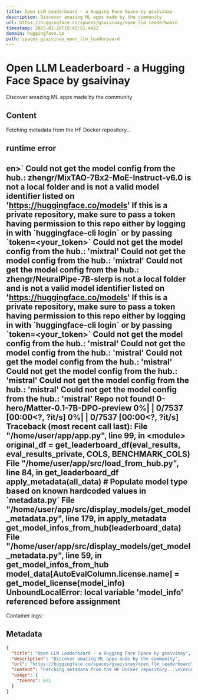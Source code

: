 ```yaml
---
title: Open LLM Leaderboard - a Hugging Face Space by gsaivinay
description: Discover amazing ML apps made by the community
url: https://huggingface.co/spaces/gsaivinay/open_llm_leaderboard
timestamp: 2025-01-20T15:43:51.445Z
domain: huggingface.co
path: spaces_gsaivinay_open_llm_leaderboard
---
```


# Open LLM Leaderboard - a Hugging Face Space by gsaivinay


Discover amazing ML apps made by the community


## Content

Fetching metadata from the HF Docker repository...

runtime error
-------------

en\>\` Could not get the model config from the hub.: zhengr/MixTAO-7Bx2-MoE-Instruct-v6.0 is not a local folder and is not a valid model identifier listed on 'https://huggingface.co/models' If this is a private repository, make sure to pass a token having permission to this repo either by logging in with \`huggingface-cli login\` or by passing \`token=<your\_token\>\` Could not get the model config from the hub.: 'mixtral' Could not get the model config from the hub.: 'mixtral' Could not get the model config from the hub.: zhengr/NeuralPipe-7B-slerp is not a local folder and is not a valid model identifier listed on 'https://huggingface.co/models' If this is a private repository, make sure to pass a token having permission to this repo either by logging in with \`huggingface-cli login\` or by passing \`token=<your\_token\>\` Could not get the model config from the hub.: 'mistral' Could not get the model config from the hub.: 'mistral' Could not get the model config from the hub.: 'mistral' Could not get the model config from the hub.: 'mistral' Could not get the model config from the hub.: 'mistral' Could not get the model config from the hub.: 'mistral' Repo not found! 0-hero/Matter-0.1-7B-DPO-preview 0%| | 0/7537 \[00:00<?, ?it/s\] 0%| | 0/7537 \[00:00<?, ?it/s\] Traceback (most recent call last): File "/home/user/app/app.py", line 99, in <module\> original\_df = get\_leaderboard\_df(eval\_results, eval\_results\_private, COLS, BENCHMARK\_COLS) File "/home/user/app/src/load\_from\_hub.py", line 84, in get\_leaderboard\_df apply\_metadata(all\_data) # Populate model type based on known hardcoded values in \`metadata.py\` File "/home/user/app/src/display\_models/get\_model\_metadata.py", line 179, in apply\_metadata get\_model\_infos\_from\_hub(leaderboard\_data) File "/home/user/app/src/display\_models/get\_model\_metadata.py", line 59, in get\_model\_infos\_from\_hub model\_data\[AutoEvalColumn.license.name\] = get\_model\_license(model\_info) UnboundLocalError: local variable 'model\_info' referenced before assignment
----------------------------------------------------------------------------------------------------------------------------------------------------------------------------------------------------------------------------------------------------------------------------------------------------------------------------------------------------------------------------------------------------------------------------------------------------------------------------------------------------------------------------------------------------------------------------------------------------------------------------------------------------------------------------------------------------------------------------------------------------------------------------------------------------------------------------------------------------------------------------------------------------------------------------------------------------------------------------------------------------------------------------------------------------------------------------------------------------------------------------------------------------------------------------------------------------------------------------------------------------------------------------------------------------------------------------------------------------------------------------------------------------------------------------------------------------------------------------------------------------------------------------------------------------------------------------------------------------------------------------------------------------------------------------------------------------------------------------------------------------------------------------------------------------------------------------------------------------------------------------------------------------------------------------------------------------------------------------------------------------------------------------------------------------------------------------------------------------------------------------------------

Container logs:

## Metadata

```json
{
  "title": "Open LLM Leaderboard - a Hugging Face Space by gsaivinay",
  "description": "Discover amazing ML apps made by the community",
  "url": "https://huggingface.co/spaces/gsaivinay/open_llm_leaderboard",
  "content": "Fetching metadata from the HF Docker repository...\n\nruntime error\n-------------\n\nen\\>\\` Could not get the model config from the hub.: zhengr/MixTAO-7Bx2-MoE-Instruct-v6.0 is not a local folder and is not a valid model identifier listed on 'https://huggingface.co/models' If this is a private repository, make sure to pass a token having permission to this repo either by logging in with \\`huggingface-cli login\\` or by passing \\`token=<your\\_token\\>\\` Could not get the model config from the hub.: 'mixtral' Could not get the model config from the hub.: 'mixtral' Could not get the model config from the hub.: zhengr/NeuralPipe-7B-slerp is not a local folder and is not a valid model identifier listed on 'https://huggingface.co/models' If this is a private repository, make sure to pass a token having permission to this repo either by logging in with \\`huggingface-cli login\\` or by passing \\`token=<your\\_token\\>\\` Could not get the model config from the hub.: 'mistral' Could not get the model config from the hub.: 'mistral' Could not get the model config from the hub.: 'mistral' Could not get the model config from the hub.: 'mistral' Could not get the model config from the hub.: 'mistral' Could not get the model config from the hub.: 'mistral' Repo not found! 0-hero/Matter-0.1-7B-DPO-preview 0%| | 0/7537 \\[00:00<?, ?it/s\\] 0%| | 0/7537 \\[00:00<?, ?it/s\\] Traceback (most recent call last): File \"/home/user/app/app.py\", line 99, in <module\\> original\\_df = get\\_leaderboard\\_df(eval\\_results, eval\\_results\\_private, COLS, BENCHMARK\\_COLS) File \"/home/user/app/src/load\\_from\\_hub.py\", line 84, in get\\_leaderboard\\_df apply\\_metadata(all\\_data) # Populate model type based on known hardcoded values in \\`metadata.py\\` File \"/home/user/app/src/display\\_models/get\\_model\\_metadata.py\", line 179, in apply\\_metadata get\\_model\\_infos\\_from\\_hub(leaderboard\\_data) File \"/home/user/app/src/display\\_models/get\\_model\\_metadata.py\", line 59, in get\\_model\\_infos\\_from\\_hub model\\_data\\[AutoEvalColumn.license.name\\] = get\\_model\\_license(model\\_info) UnboundLocalError: local variable 'model\\_info' referenced before assignment\n----------------------------------------------------------------------------------------------------------------------------------------------------------------------------------------------------------------------------------------------------------------------------------------------------------------------------------------------------------------------------------------------------------------------------------------------------------------------------------------------------------------------------------------------------------------------------------------------------------------------------------------------------------------------------------------------------------------------------------------------------------------------------------------------------------------------------------------------------------------------------------------------------------------------------------------------------------------------------------------------------------------------------------------------------------------------------------------------------------------------------------------------------------------------------------------------------------------------------------------------------------------------------------------------------------------------------------------------------------------------------------------------------------------------------------------------------------------------------------------------------------------------------------------------------------------------------------------------------------------------------------------------------------------------------------------------------------------------------------------------------------------------------------------------------------------------------------------------------------------------------------------------------------------------------------------------------------------------------------------------------------------------------------------------------------------------------------------------------------------------------------------\n\nContainer logs:",
  "usage": {
    "tokens": 621
  }
}
```
